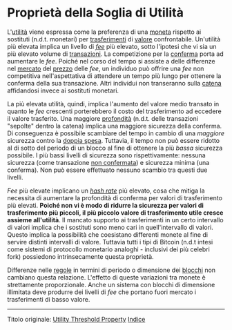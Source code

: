 # Proprietà della Soglia di Utilità



L'[utilità](ch101-glossary.md#utilità) viene espressa come la preferenza di una [moneta](ch101-glossary.md#moneta) rispetto ai sostituti (n.d.t. monetari) per [trasferimenti](ch101-glossary.md#trasferimento) di [valore](ch101-glossary.md#valore) confrontabile. Un'utilità più elevata implica un livello di [_fee_]() più elevato, sotto l'ipotesi che vi sia un più elevato volume di [transazioni](ch101-glossary.md#transazione). La competizione per la [conferma](ch101-glossary.md#conferma) porta ad aumentare le _fee_. Poiché nel corso del tempo si assiste a delle differenze nel [mercato](ch101-glossary.md#mercato) del [prezzo](ch101-glossary.md#prezzo) delle _fee_, un individuo può offrire una _fee_ non competitiva nell'aspettativa di attendere un tempo più lungo per ottenere la conferma della sua transazione. Altri individui non transeranno sulla [catena](ch101-glossary.md#catena) affidandosi invece ai sostituti monetari.

La più elevata utilità, quindi, implica l'aumento del valore medio transato in quanto le _fee_ crescenti porterebbero il costo del trasferimento ad eccedere il valore trasferito. Una maggiore [profondità](ch101-glossary.md#profondità-depth) (n.d.t. delle transazioni "sepolte" dentro la catena) implica una maggiore sicurezza della conferma. Di conseguenza è possibile scambiare del tempo in cambio di una _maggiore_ sicurezza contro la [doppia spesa](ch101-glossary.md#doppia-spesa). Tuttavia, il tempo non può essere ridotto al di sotto del periodo di un blocco al fine di ottenere la più _bassa_ sicurezza possibile. I più bassi livelli di sicurezza sono rispettivamente: nessuna sicurezza (come transazione [non confermata](ch101-glossary.md#non-confermata)) e sicurezza minima (una conferma). Non può essere effettuato nessuno scambio tra questi due livelli.

_Fee_ più elevate implicano un [_hash rate_](ch101-glossary.md#hash-rate) più elevato, cosa che mitiga la necessita di aumentare la profondità di conferma per valori di trasferimento più elevati. **Poiché non vi è modo di ridurre la sicurezza per valori di trasferimento più piccoli, il più piccolo valore di trasferimento utile cresce assieme all'utilità**. Il mancato supporto ai trasferimenti in un certo intervallo di valori implica che i sostituti sono meno cari in quell'intervallo di valori. Questo implica la possibilità che coesistano differenti monete al fine di servire distinti intervalli di valore. Tuttavia tutti i tipi di Bitcoin (n.d.t intesi come sistemi di protocollo monetario analoghi - inclusivi dei più celebri fork) possiedono intrinsecamente questa proprietà.

Differenze nelle [regole](ch101-glossary.md#regola) in termini di periodo o dimensione dei [blocchi](ch101-glossary.md#blocco) non cambiano questa relazione. L'effetto di queste variazioni tra monete è strettamente proporzionale. Anche un sistema con blocchi di dimensione illimitata deve produrre dei livelli di _fee_ che portano fuori mercato i trasferimenti di basso valore. 

---------
Titolo originale: [Utility Threshold Property](https://github.com/libbitcoin/libbitcoin-system/wiki/Utility-Threshold-Property)
[Indice](/README.md)

